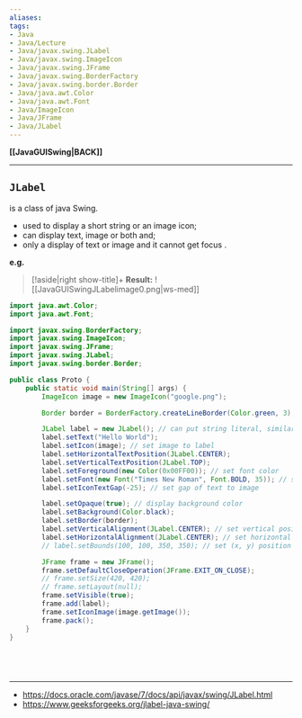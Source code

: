 ```yaml
---
aliases:
tags:
- Java
- Java/Lecture
- Java/javax.swing.JLabel
- Java/javax.swing.ImageIcon
- Java/javax.swing.JFrame
- Java/javax.swing.BorderFactory
- Java/javax.swing.border.Border
- Java/java.awt.Color
- Java/java.awt.Font
- Java/ImageIcon
- Java/JFrame
- Java/JLabel
---
```

**[[JavaGUISwing|BACK]]**

---
## `JLabel`
is a class of java Swing.
- used to display a short string or an image icon;
- can display text, image or both and;
- only a display of text or image and it cannot get focus .

**e.g.**
>[!aside|right show-title]+ **Result:**
> ![[JavaGUISwingJLabelimage0.png|ws-med]]

```java
import java.awt.Color;
import java.awt.Font;

import javax.swing.BorderFactory;
import javax.swing.ImageIcon;
import javax.swing.JFrame;
import javax.swing.JLabel;
import javax.swing.border.Border;

public class Proto {
    public static void main(String[] args) {
        ImageIcon image = new ImageIcon("google.png");

        Border border = BorderFactory.createLineBorder(Color.green, 3);

        JLabel label = new JLabel(); // can put string literal, similar to `setTExt()`
        label.setText("Hello World");
        label.setIcon(image); // set image to label
        label.setHorizontalTextPosition(JLabel.CENTER);
        label.setVerticalTextPosition(JLabel.TOP);
        label.setForeground(new Color(0x00FF00)); // set font color
        label.setFont(new Font("Times New Roman", Font.BOLD, 35)); // set font of text
        label.setIconTextGap(-25); // set gap of text to image

        label.setOpaque(true); // display background color
        label.setBackground(Color.black);
        label.setBorder(border);
        label.setVerticalAlignment(JLabel.CENTER); // set vertical position of icon + text
        label.setHorizontalAlignment(JLabel.CENTER); // set horizontal position of icon + text
        // label.setBounds(100, 100, 350, 350); // set (x, y) position within frame

        JFrame frame = new JFrame();
        frame.setDefaultCloseOperation(JFrame.EXIT_ON_CLOSE);
        // frame.setSize(420, 420);
        // frame.setLayout(null);
        frame.setVisible(true);
        frame.add(label);
        frame.setIconImage(image.getImage());
        frame.pack();
    }
}
```

<br>

# 
---
- https://docs.oracle.com/javase/7/docs/api/javax/swing/JLabel.html
- https://www.geeksforgeeks.org/jlabel-java-swing/